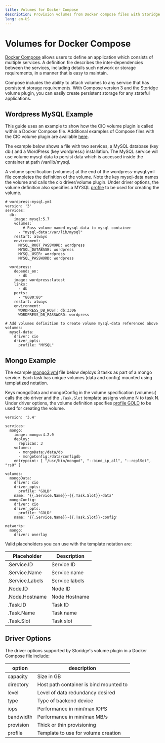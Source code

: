 ```yaml
---
title: Volumes for Docker Compose
description: Provision volumes from Docker compose files with Storidge persistent storage
lang: en-US
---
```


# Volumes for Docker Compose

[Docker Compose](https://docs.docker.com/compose/overview/) allows users to define an application which consists of multiple services. A definition file describes the inter-dependencies between the services, including details such network or storage requirements, in a manner that is easy to maintain.

Compose includes the ability to attach volumes to any service that has persistent storage requirements. With Compose version 3 and the Storidge volume plugin, you can easily create persistent storage for any stateful applications.  

## **Wordpress MySQL Example**

This guide uses an example to show how the CIO volume plugin is called within a Docker Compose file. Additional examples of Compose files with the CIO volume plugin are available [here](https://github.com/Storidge/docker-stacks).

The example below shows a file with two services, a MySQL database (key db:) and a WordPress (key wordpress:) installation. The MySQL service will use volume mysql-data to persist data which is accessed inside the container at path /var/lib/mysql.

A volume specification (volumes:)  at the end of the wordpress-mysql.yml file completes the definition of the volume. Note the key mysql-data names the volume and calls the cio driver/volume plugin. Under driver options, the volume definition also specifies a MYSQL [profile](http://storidge.com/docs/profiles/) to be used for creating the volume.

```
# wordpress-mysql.yml
version: '3'
services:
  db:
    image: mysql:5.7
    volumes:
        # Pass volume named mysql-data to mysql container
      - "mysql-data:/var/lib/mysql"
    restart: always
    environment:
      MYSQL_ROOT_PASSWORD: wordpress
      MYSQL_DATABASE: wordpress
      MYSQL_USER: wordpress
      MYSQL_PASSWORD: wordpress

  wordpress:
    depends_on:
      - db
    image: wordpress:latest
    links:
      - db
    ports:
      - "8080:80"
    restart: always
    environment:
      WORDPRESS_DB_HOST: db:3306
      WORDPRESS_DB_PASSWORD: wordpress

# Add volumes definition to create volume mysql-data referenced above
volumes:
  mysql-data:
    driver: cio
    driver_opts:
      profile: "MYSQL"
```

## **Mongo Example**

The example [mongo3.yml](https://github.com/Storidge/docker-stacks/blob/master/mongo3.yml) file below deploys 3 tasks as part of a mongo service. Each task has unique volumes (data and config) mounted using templatized notation.

Keys mongoData and mongoConfig in the volume specification (volumes:) calls the cio driver and the `.Task.Slot` template assigns volume N to task N. Under driver options, the volume definition specifies [profile GOLD](https://github.com/Storidge/cio-profiles/blob/master/GOLD) to be used for creating the volume.

```
version: '3.4'

services:
  mongo:
    image: mongo:4.2.0
    deploy:
      replicas: 3
    volumes:
      - mongoData:/data/db
      - mongoConfig:/data/configdb
    entrypoint: [ "/usr/bin/mongod", "--bind_ip_all", "--replSet", "rs0" ]

volumes:
  mongoData:
    driver: cio
    driver_opts:
      profile: "GOLD"
    name: '{{.Service.Name}}-{{.Task.Slot}}-data'
  mongoConfig:
    driver: cio
    driver_opts:
      profile: "GOLD"
    name: '{{.Service.Name}}-{{.Task.Slot}}-config'

networks:
  mongo:
    driver: overlay
```

Valid placeholders you can use with the template notation are:

| **Placeholder**            | **Description**             |
|----------------------------|-----------------------------|
| .Service.ID                | Service ID                  |
| .Service.Name              | Service name                |
| .Service.Labels            | Service labels              |
| .Node.ID                   | Node ID                     |
| .Node.Hostname             | Node Hostname               |
| .Task.ID                   | Task ID                     |
| .Task.Name                 | Task name                   |
| .Task.Slot                 | Task slot                   |


## **Driver Options**

The driver options supported by Storidge's volume plugin in a Docker Compose file include:

| **option** | **description**                        |
| ---------- | -------------------------------------- |
| capacity   | Size in GB                             |
| directory  | Host path container is bind mounted to |
| level      | Level of data redundancy desired       |
| type       | Type of backend device                 |
| iops       | Performance in min/max IOPS            |
| bandwidth  | Performance in min/max MB/s            |
| provision  | Thick or thin provisioning             |
| profile    | Template to use for volume creation    |
